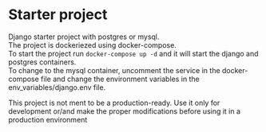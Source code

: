 # Starter project  
Django starter project with postgres or mysql.  
The project is dockeriezed using docker-compose.  
To start the project run `docker-compose up -d` and it will start the django and postgres containers.  
To change to the mysql container, uncomment the service in the docker-compose file and change the environment variables in the env_variables/django.env file.  

This project is not ment to be a production-ready. Use it only for development or/and make the proper modifications before using it in a production environment